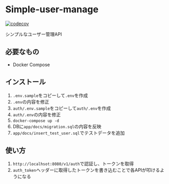 # Simple-user-manage

[![codecov](https://codecov.io/gh/hmrkm/simple-user-manage/branch/main/graph/badge.svg?token=LE4923URW1)](https://codecov.io/gh/hmrkm/simple-user-manage)

シンプルなユーザー管理API

## 必要なもの

- Docker Compose

## インストール

1. `.env.sample`をコピーして`.env`を作成
2. `.env`の内容を修正
3. `auth/.env.sample`をコピーして`auth/.env`を作成
4. `auth/.env`の内容を修正
5. `docker-compose up -d`
6. DBに`app/docs/migration.sql`の内容を反映
7. `app/docs/insert_test_user.sql`でテストデータを追加

## 使い方

1. `http://localhsot:8080/v1/auth`で認証し、トークンを取得
2. `auth_token`ヘッダーに取得したトークンを書き込むことで各APIが叩けるようになる
